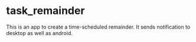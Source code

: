 # task_remainder
This is an app to create a time-scheduled remainder. It sends notification to desktop as well as android. 

